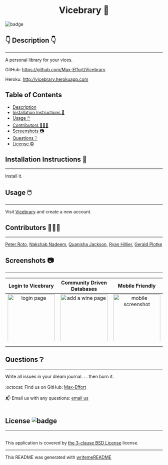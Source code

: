 
  <h1 align="center">Vicebrary 🎉 </h1>
    
  ![badge](https://img.shields.io/badge/license-BSD_3_Clause-brightgreen)<br />
  
  ## 👇  Description  👇
---
  
  A personal library for your vices.

  GitHub: https://github.com/Max-Effort/Vicebrary

  Heroku: http://vicebrary.herokuapp.com
 
 
  ## Table of Contents 
  - [Description](#--description--)
  - [Installation Instructions 📣](#installation-instructions-)
  - [Usage 🖱️](#usage-️)
  - [Contributors 🧑‍🤝‍🧑](#contributors-)
  - [Screenshots 📷](#screenshots-)
  - [Questions ❔](#questions-)
  - [License ©️](#license-️)
    
  ## Installation Instructions 📣
---

  Install it.
  
  ## Usage 🖱️
---
Visit [Vicebrary](http://vicebrary.herokuapp.com) and create a new account. 
  
  ## Contributors 🧑‍🤝‍🧑
---
  [Peter Roto](http://github.com/PRoto133), [Nakshab Nadeem](http://github.com/nnadeem75), [Quanisha Jackson](http://github.com/jquanisha), [Ryan Hillier](http://github.com/Ryan1992186), [Gerald Plotke](http://github.com/gplotke)
  
  ## Screenshots 📷
---

  |  Login to Vicebrary                              | Community Driven Databases                              | Mobile Friendly                               | 
  |:------------------------------------------------------:|:------------------------------------------------------:|:------------------------------------------------------:|
  | <img alt="login page" href="https://rb.gy/jzbfvm" src="https://rb.gy/jzbfvm" width="150" height="150"> |<img alt="add a wine page" href="https://rb.gy/jzbfvm" src="https://rb.gy/jzbfvm" width="150" height="150">|<img alt="mobile screenshot" href="https://rb.gy/jzbfvm" src="https://rb.gy/jzbfvm" width="150" height="150">|
  |                                                        |                                                        |                                                        |
  |                                                        |                                                        |                                                        |   


  ## Questions ❔

---

  Write all issues in your dream journal. . . then burn it.<br />
  <br />
  :octocat: Find us on GitHub: [Max-Effort](https://github.com/Max-Effort)<br />
  <br />
  📬 Email us with any questions: [email us](support@peteroto.com)<br /><br />
  
  ## License ![badge](https://img.shields.io/badge/license-BSD_3_Clause-brightgreen)
---
  <br />
  This application is covered by <a href="https://opensource.org/licenses/BSD-3-Clause"> the 3-clause BSD License</a> license. 

  --------------------------- 
 

  This README was generated with [writemeREADME](https://github.com/proto133/writemeREADME) 
  
